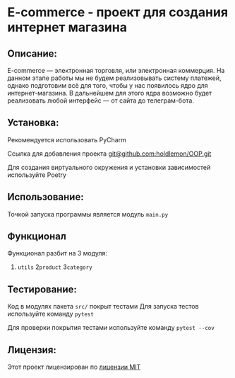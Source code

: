 # E-commerce - проект для создания интернет магазина

## Описание:
E-commerce  — электронная торговля, или электронная коммерция. На данном этапе работы мы не будем реализовывать систему платежей, однако подготовим всё для того, чтобы у нас появилось ядро для интернет-магазина. В дальнейшем для этого ядра возможно будет реализовать любой интерфейс — от сайта до телеграм-бота.

## Установка:

Рекомендуется использовать PyCharm

Ссылка для добавления проекта
[git@github.com:holdlemon/OOP.git]()

Для создания виртуального окружения и установки зависимостей используйте Poetry

## Использование:

Точкой запуска программы является модуль `main.py`

## Функционал

Функционал разбит на 3 модуля:
1. `utils`
2`product`
3`category`

## Тестирование:

Код в модулях пакета `src/` покрыт тестами
Для запуска тестов используйте команду `pytest`

Для проверки покрытия тестами используйте команду `pytest --cov`


## Лицензия:

Этот проект лицензирован по [лицензии MIT](LICENSE)